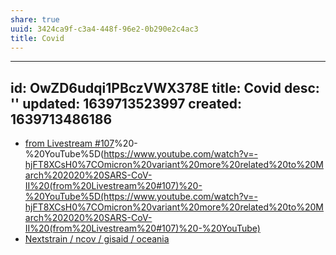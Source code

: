 ```yaml
---
share: true
uuid: 3424ca9f-c3a4-448f-96e2-0b290e2c4ac3
title: Covid
---
```

---
id: OwZD6udqi1PBczVWX378E
title: Covid
desc: ''
updated: 1639713523997
created: 1639713486186
---

* [from Livestream #107](/undefined)%20-%20YouTube%5D(https://www.youtube.com/watch?v=-hjFT8XCsH0%7COmicron%20variant%20more%20related%20to%20March%202020%20SARS-CoV-II%20(from%20Livestream%20#107)%20-%20YouTube%5D(https://www.youtube.com/watch?v=-hjFT8XCsH0%7COmicron%20variant%20more%20related%20to%20March%202020%20SARS-CoV-II%20(from%20Livestream%20#107)%20-%20YouTube)
* [Nextstrain / ncov / gisaid / oceania](https://nextstrain.org/ncov/gisaid/oceania?c=clade_membership)
